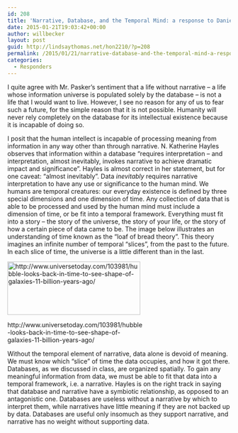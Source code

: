 ```yaml
---
id: 208
title: 'Narrative, Database, and the Temporal Mind: a response to Daniel Pasker’s blog “The ‘Personalized’ Database”'
date: 2015-01-21T19:03:42+00:00
author: willbecker
layout: post
guid: http://lindsaythomas.net/hon2210/?p=208
permalink: /2015/01/21/narrative-database-and-the-temporal-mind-a-response-to-daniel-paskers-blog-the-personalized-database/
categories:
  - Responders
---
```

I quite agree with Mr. Pasker’s sentiment that a life without narrative – a life whose information universe is populated solely by the database – is not a life that I would want to live. However, I see no reason for any of us to fear such a future, for the simple reason that it is not possible. Humanity will never rely completely on the database for its intellectual existence because it is incapable of doing so.

I posit that the human intellect is incapable of processing meaning from information in any way other than through narrative. N. Katherine Hayles observes that information within a database “requires interpretation – and interpretation, almost inevitably, invokes narrative to achieve dramatic impact and significance”. Hayles is almost correct in her statement, but for one caveat: “almost inevitably”. Data _inevitably_ requires narrative interpretation to have any use or significance to the human mind. We humans are temporal creatures: our everyday existence is defined by three special dimensions and one dimension of time. Any collection of data that is able to be processed and used by the human mind must include a dimension of time, or be fit into a temporal framework. Everything must fit into a story – the story of the universe, the story of your life, or the story of how a certain piece of data came to be. The image below illustrates an understanding of time known as the “loaf of bread theory”. This theory imagines an infinite number of temporal “slices”, from the past to the future. In each slice of time, the universe is a little different than in the last.

<div id="attachment_210" style="width: 310px" class="wp-caption alignnone">
  <a href="http://lindsaythomas.net/hon2210/wp-content/uploads/sites/7/2015/01/HubbleSequence.jpg"><img class="size-medium wp-image-210" src="http://lindsaythomas.net/hon2210/wp-content/uploads/sites/7/2015/01/HubbleSequence-300x120.jpg" alt="http://www.universetoday.com/103981/hubble-looks-back-in-time-to-see-shape-of-galaxies-11-billion-years-ago/" width="300" height="120" srcset="http://lindsaythomas.net/hon2210/wp-content/uploads/sites/7/2015/01/HubbleSequence-300x120.jpg 300w, http://lindsaythomas.net/hon2210/wp-content/uploads/sites/7/2015/01/HubbleSequence-100x40.jpg 100w, http://lindsaythomas.net/hon2210/wp-content/uploads/sites/7/2015/01/HubbleSequence-150x60.jpg 150w, http://lindsaythomas.net/hon2210/wp-content/uploads/sites/7/2015/01/HubbleSequence-200x80.jpg 200w, http://lindsaythomas.net/hon2210/wp-content/uploads/sites/7/2015/01/HubbleSequence-450x180.jpg 450w, http://lindsaythomas.net/hon2210/wp-content/uploads/sites/7/2015/01/HubbleSequence-600x240.jpg 600w, http://lindsaythomas.net/hon2210/wp-content/uploads/sites/7/2015/01/HubbleSequence.jpg 700w" sizes="(max-width: 300px) 100vw, 300px" /></a>
  
  <p class="wp-caption-text">
    http://www.universetoday.com/103981/hubble-looks-back-in-time-to-see-shape-of-galaxies-11-billion-years-ago/
  </p>
</div>

Without the temporal element of narrative, data alone is devoid of meaning. We must know which “slice” of time the data occupies, and how it got there. Databases, as we discussed in class, are organized spatially. To gain any meaningful information from data, we must be able to fit that data into a temporal framework, i.e. a narrative. Hayles is on the right track in saying that database and narrative have a symbiotic relationship, as opposed to an antagonistic one. Databases are useless without a narrative by which to interpret them, while narratives have little meaning if they are not backed up by data. Databases are useful only insomuch as they support narrative, and narrative has no weight without supporting data.